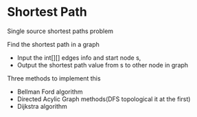 # Shortest Path
Single source shortest paths problem

Find the shortest path in a graph
* Input the int[][] edges info and start node s,
* Output the shortest path value from s to other node in graph

Three methods to implement this 
* Bellman Ford algorithm 
* Directed Acylic Graph methods(DFS topological it at the first)
* Dijkstra algorithm
